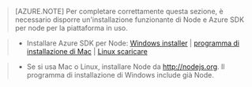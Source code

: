 > [AZURE.NOTE]
> Per completare correttamente questa sezione, è necessario disporre un'installazione funzionante di Node e Azure SDK per node per la piattaforma in uso.

>* Installare Azure SDK per Node: <a href="http://go.microsoft.com/fwlink/?LinkId=254279">Windows installer</a> | <a href="http://go.microsoft.com/fwlink/?LinkId=253471">programma di installazione di Mac</a> | <a href="http://go.microsoft.com/fwlink/?LinkId=253472">Linux scaricare</a></li>

>* Se si usa Mac o Linux, installare Node da <a href="http://nodejs.org">http://nodejs.org</a>. Il programma di installazione di Windows include già Node.


